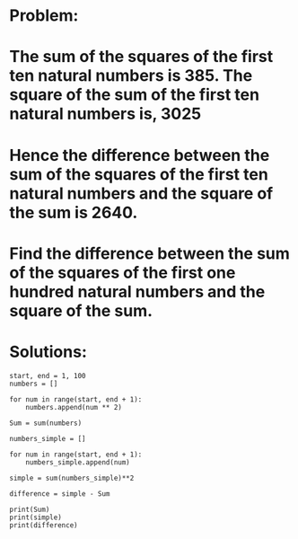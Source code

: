 # Problem: 
# The sum of the squares of the first ten natural numbers is 385. The square of the sum of the first ten natural numbers is, 3025
# Hence the difference between the sum of the squares of the first ten natural numbers and the square of the sum is 2640.
# Find the difference between the sum of the squares of the first one hundred natural numbers and the square of the sum.

# Solutions:

```
start, end = 1, 100
numbers = []

for num in range(start, end + 1):
    numbers.append(num ** 2)

Sum = sum(numbers)

numbers_simple = []

for num in range(start, end + 1):
    numbers_simple.append(num)

simple = sum(numbers_simple)**2

difference = simple - Sum

print(Sum) 
print(simple)
print(difference)
